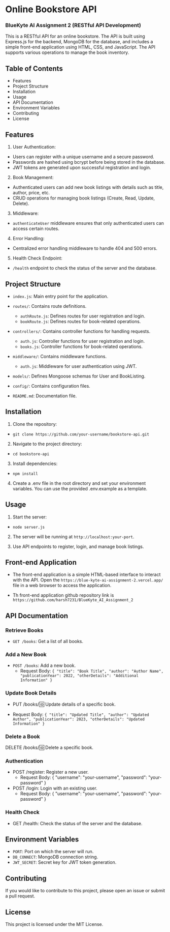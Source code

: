 # Online Bookstore API

### BlueKyte AI Assignment 2 (RESTful API Development)

This is a RESTful API for an online bookstore. The API is built using Express.js for the backend, MongoDB for the database, and includes a simple front-end application using HTML, CSS, and JavaScript. The API supports various operations to manage the book inventory.

## Table of Contents

- Features
- Project Structure
- Installation
- Usage
- API Documentation
- Environment Variables
- Contributing
- License

## Features

1. User Authentication:

- Users can register with a unique username and a secure password.
- Passwords are hashed using bcrypt before being stored in the database.
- JWT tokens are generated upon successful registration and login.

2. Book Management:

- Authenticated users can add new book listings with details such as title, author, price, etc.
- CRUD operations for managing book listings (Create, Read, Update, Delete).

3. Middleware:

  - `authenticateUser` middleware ensures that only authenticated users can access certain routes.

4. Error Handling:

- Centralized error handling middleware to handle 404 and 500 errors.

5. Health Check Endpoint:

  - `/health` endpoint to check the status of the server and the database.

## Project Structure

  - `index.js`: Main entry point for the application.

  - `routes/`: Contains route definitions.

    - `authRoute.js`: Defines routes for user registration and login.
    - `bookRoute.js`: Defines routes for book-related operations.

  - `controllers/`: Contains controller functions for handling requests.

    - `auth.js`: Controller functions for user registration and login.
    - `books.js`: Controller functions for book-related operations.

  - `middleware/`: Contains middleware functions.

    - `auth.js`: Middleware for user authentication using JWT.

  - `models/`: Defines Mongoose schemas for User and BookListing.

  - `config/`: Contains configuration files.

  - `README.md`: Documentation file.

## Installation

1. Clone the repository:

  - `git clone https://github.com/your-username/bookstore-api.git`

2. Navigate to the project directory:

  - `cd bookstore-api`

3. Install dependencies:

  - `npm install`

4. Create a .env file in the root directory and set your environment variables. You can use the provided .env.example as a template.

## Usage

1. Start the server:

  - `node server.js`

2. The server will be running at `http://localhost:your-port`.

3. Use API endpoints to register, login, and manage book listings.

## Front-end Application

- The front-end application is a simple HTML-based interface to interact with the API. Open the `https://blue-kyte-ai-assignment-2.vercel.app/` file in a web browser to access the application.

- Th front-end application github repository link is `https://github.com/harsh7231/BlueKyte_AI_Assignment_2`

## API Documentation

### Retrieve Books

  - `GET /books`: Get a list of all books.

### Add a New Book

- `POST /books`: Add a new book.
  - Request Body: `{ "title": "Book Title", "author": "Author Name", "publicationYear": 2022, "otherDetails": "Additional Information" }`

### Update Book Details

- PUT /books/:id: Update details of a specific book.

- Request Body: `{ "title": "Updated Title", "author": "Updated Author", "publicationYear": 2023, "otherDetails": "Updated Information" }`

### Delete a Book

DELETE /books/:id: Delete a specific book.

### Authentication

- POST /register: Register a new user.
  - Request Body: { "username": "your-username", "password": "your-password" }
- POST /login: Login with an existing user.
  - Request Body: { "username": "your-username", "password": "your-password" }

### Health Check

- GET /health: Check the status of the server and the database.

## Environment Variables

- `PORT`: Port on which the server will run.
- `DB_CONNECT`: MongoDB connection string.
- `JWT_SECRET`: Secret key for JWT token generation.

## Contributing

If you would like to contribute to this project, please open an issue or submit a pull request.

## License

This project is licensed under the MIT License.
